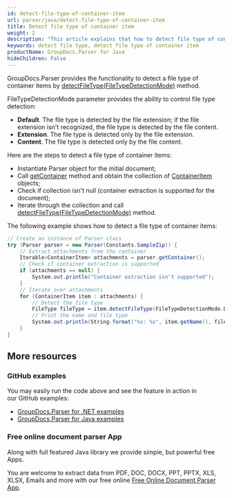 ```yaml
---
id: detect-file-type-of-container-item
url: parser/java/detect-file-type-of-container-item
title: Detect file type of container item
weight: 2
description: "This article explains that how to detect file type of container item."
keywords: detect file type, detect file type of container item
productName: GroupDocs.Parser for Java
hideChildren: False
---
```

GroupDocs.Parser provides the functionality to detect a file type of container items by [detectFileType(FileTypeDetectionMode)](https://reference.groupdocs.com/parser/java/com.groupdocs.parser.data/ContainerItem#detectFileType(com.groupdocs.parser.options.FileTypeDetectionMode)) method. 

FileTypeDetectionMode parameter provides the ability to control file type detection:

*  **Default**. The file type is detected by the file extension; if the file extension isn't recognized, the file type is detected by the file content.
*  **Extension**. The file type is detected only by the file extension.
*  **Content**. The file type is detected only by the file content.

Here are the steps to detect a file type of container items:

*  Instantiate Parser object for the initial document;
*  Call [getContainer](https://reference.groupdocs.com/parser/java/com.groupdocs.parser/Parser#getContainer()) method and obtain the collection of [ContainerItem](https://reference.groupdocs.com/parser/java/com.groupdocs.parser.data/ContainerItem) objects;
*  Check if collection isn't null (container extraction is supported for the document);
*  Iterate through the collection and call [detectFileType(FileTypeDetectionMode)](https://reference.groupdocs.com/parser/java/com.groupdocs.parser.data/ContainerItem#detectFileType(com.groupdocs.parser.options.FileTypeDetectionMode)) method.

The following example shows how to detect a file type of container items:

```csharp
// Create an instance of Parser class
try (Parser parser = new Parser(Constants.SampleZip)) {
    // Extract attachments from the container
    Iterable<ContainerItem> attachments = parser.getContainer();
    // Check if container extraction is supported
    if (attachments == null) {
        System.out.println("Container extraction isn't supported");
    }
    // Iterate over attachments
    for (ContainerItem item : attachments) {
        // Detect the file type
        FileType fileType = item.detectFileType(FileTypeDetectionMode.Default);
        // Print the name and file type
        System.out.println(String.format("%s: %s", item.getName(), fileType));
    }
}
```

## More resources

### GitHub examples

You may easily run the code above and see the feature in action in our GitHub examples:

*   [GroupDocs.Parser for .NET examples](https://github.com/groupdocs-parser/GroupDocs.Parser-for-.NET)    
*   [GroupDocs.Parser for Java examples](https://github.com/groupdocs-parser/GroupDocs.Parser-for-Java)    

### Free online document parser App

Along with full featured Java library we provide simple, but powerful free Apps.

You are welcome to extract data from PDF, DOC, DOCX, PPT, PPTX, XLS, XLSX, Emails and more with our free online [Free Online Document Parser App](https://products.groupdocs.app/parser).